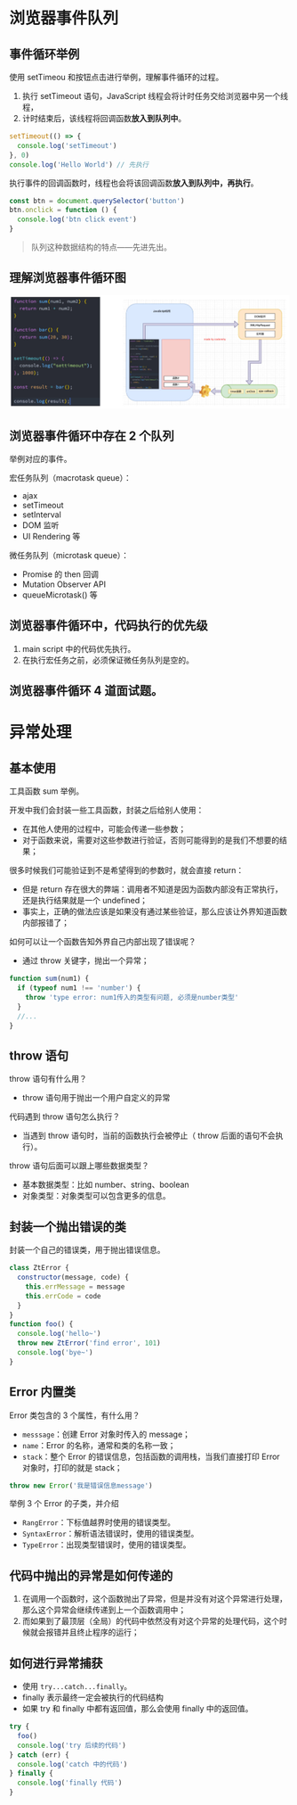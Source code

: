 # 浏览器事件队列

## 事件循环举例

使用 setTimeou 和按钮点击进行举例，理解事件循环的过程。

1. 执行 setTimeout 语句，JavaScript 线程会将计时任务交给浏览器中另一个线程，
2. 计时结束后，该线程将回调函数**放入到队列中**。

```javascript
setTimeout(() => {
  console.log('setTimeout')
}, 0)
console.log('Hello World') // 先执行
```

执行事件的回调函数时，线程也会将该回调函数**放入到队列中，再执行**。

```javascript
const btn = document.querySelector('button')
btn.onclick = function () {
  console.log('btn click event')
}
```

> 队列这种数据结构的特点——先进先出。

## 理解浏览器事件循环图

![浏览器事件循环图](NodeAssets/浏览器事件循环图.jpg)

## 浏览器事件循环中存在 2 个队列

举例对应的事件。

宏任务队列（macrotask queue）：

- ajax
- setTimeout
- setInterval
- DOM 监听
- UI Rendering 等

微任务队列（microtask queue）：

- Promise 的 then 回调
- Mutation Observer API
- queueMicrotask() 等

## 浏览器事件循环中，代码执行的优先级

1. main script 中的代码优先执行。
2. 在执行宏任务之前，必须保证微任务队列是空的。

## 浏览器事件循环 4 道面试题。

# 异常处理

## 基本使用

工具函数 sum 举例。

开发中我们会封装一些工具函数，封装之后给别人使用：

- 在其他人使用的过程中，可能会传递一些参数；
- 对于函数来说，需要对这些参数进行验证，否则可能得到的是我们不想要的结果；

很多时候我们可能验证到不是希望得到的参数时，就会直接 return：

- 但是 return 存在很大的弊端：调用者不知道是因为函数内部没有正常执行，还是执行结果就是一个 undefined；
- 事实上，正确的做法应该是如果没有通过某些验证，那么应该让外界知道函数内部报错了；

如何可以让一个函数告知外界自己内部出现了错误呢？

- 通过 throw 关键字，抛出一个异常；

```javascript
function sum(num1) {
  if (typeof num1 !== 'number') {
    throw 'type error: num1传入的类型有问题, 必须是number类型'
  }
  //...
}
```

## throw 语句

throw 语句有什么用？

- throw 语句用于抛出一个用户自定义的异常

代码遇到 throw 语句怎么执行？

- 当遇到 throw 语句时，当前的函数执行会被停止（ throw 后面的语句不会执行）。

throw 语句后面可以跟上哪些数据类型？

- 基本数据类型：比如 number、string、boolean
- 对象类型：对象类型可以包含更多的信息。

## 封装一个抛出错误的类

封装一个自己的错误类，用于抛出错误信息。

```javascript
class ZtError {
  constructor(message, code) {
    this.errMessage = message
    this.errCode = code
  }
}
function foo() {
  console.log('hello~')
  throw new ZtError('find error', 101)
  console.log('bye~')
}
```

## Error 内置类

Error 类包含的 3 个属性，有什么用？

- `messsage`：创建 Error 对象时传入的 message；
- `name`：Error 的名称，通常和类的名称一致；
- `stack`：整个 Error 的错误信息，包括函数的调用栈，当我们直接打印 Error 对象时，打印的就是 stack；

```javascript
throw new Error('我是错误信息message')
```

举例 3 个 Error 的子类，并介绍

- `RangError`：下标值越界时使用的错误类型。
- `SyntaxError`：解析语法错误时，使用的错误类型。
- `TypeError`：出现类型错误时，使用的错误类型。

## 代码中抛出的异常是如何传递的

1. 在调用一个函数时，这个函数抛出了异常，但是并没有对这个异常进行处理，那么这个异常会继续传递到上一个函数调用中；
2. 而如果到了最顶层（全局）的代码中依然没有对这个异常的处理代码，这个时候就会报错并且终止程序的运行；

## 如何进行异常捕获

- 使用 `try...catch...finally`。
- finally 表示最终一定会被执行的代码结构
- 如果 try 和 finally 中都有返回值，那么会使用 finally 中的返回值。

```javascript
try {
  foo()
  console.log('try 后续的代码')
} catch (err) {
  console.log('catch 中的代码')
} finally {
  console.log('finally 代码')
}
```
